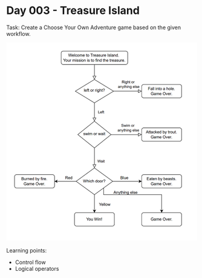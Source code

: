 # Day 003 - Treasure Island

Task: Create a Choose Your Own Adventure game based on the given workflow.

![Treasure Island workflow](map.png "Map")

Learning points:
- Control flow
- Logical operators